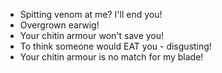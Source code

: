 - Spitting venom at me? I'll end you!
- Overgrown earwig!
- Your chitin armour won't save you!
- To think someone would EAT you - disgusting!
- Your chitin armour is no match for my blade!
